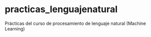 # practicas_lenguajenatural
Prácticas del curso de procesamiento de lenguaje natural (Machine Learning)
